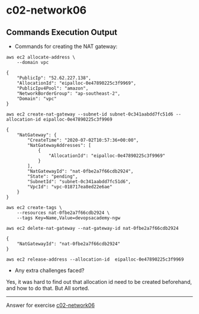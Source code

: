# c02-network06

## Commands Execution Output

- Commands for creating the NAT gateway:
```
aws ec2 allocate-address \
    --domain vpc 

{
    "PublicIp": "52.62.227.138",
    "AllocationId": "eipalloc-0e47890225c3f9969",
    "PublicIpv4Pool": "amazon",
    "NetworkBorderGroup": "ap-southeast-2",
    "Domain": "vpc"
}

aws ec2 create-nat-gateway --subnet-id subnet-0c341aabdd7fc51d6 --allocation-id eipalloc-0e47890225c3f9969

{
    "NatGateway": {
        "CreateTime": "2020-07-02T10:57:36+00:00",
        "NatGatewayAddresses": [
            {
                "AllocationId": "eipalloc-0e47890225c3f9969"
            }
        ],
        "NatGatewayId": "nat-0fbe2a7f66cdb2924",
        "State": "pending",
        "SubnetId": "subnet-0c341aabdd7fc51d6",
        "VpcId": "vpc-018717ea8ed22e6ae"
    }
}

aws ec2 create-tags \
    --resources nat-0fbe2a7f66cdb2924 \
    --tags Key=Name,Value=devopsacademy-ngw

aws ec2 delete-nat-gateway --nat-gateway-id nat-0fbe2a7f66cdb2924

{
    "NatGatewayId": "nat-0fbe2a7f66cdb2924"
}

aws ec2 release-address --allocation-id  eipalloc-0e47890225c3f9969

```

- Any extra challenges faced?

Yes, it was hard to find out that allocation id need to be created beforehand, and how to do that. But All sorted.

<!-- Don't change anything below this point-->
***
Answer for exercise [c02-network06](https://github.com/devopsacademyau/academy/blob/893381c6f0b69434d9e8597d3d4b1c17f9bc1371/classes/02class/exercises/c02-network06/README.md)